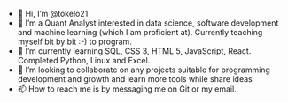 - 👋 Hi, I’m @tokelo21
- 👀 I’m a Quant Analyst interested in data science, software development and machine learning (which I am proficient at). Currently teaching myself bit by bit :-) to program.
- 🌱 I’m currently learning SQL, CSS 3, HTML 5, JavaScript, React. Completed Python, Linux and Excel.
- 💞️ I’m looking to collaborate on any projects suitable for programming development and growth and learn more tools while share ideas
- 📫 How to reach me is by messaging me on Git or my email.

<!---
tokelo21/tokelo21 is a ✨ special ✨ repository because its `README.md` (this file) appears on your GitHub profile.
You can click the Preview link to take a look at your changes.
--->
